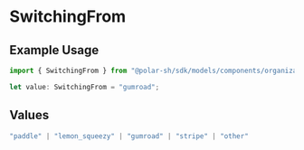 # SwitchingFrom

## Example Usage

```typescript
import { SwitchingFrom } from "@polar-sh/sdk/models/components/organizationdetails.js";

let value: SwitchingFrom = "gumroad";
```

## Values

```typescript
"paddle" | "lemon_squeezy" | "gumroad" | "stripe" | "other"
```
